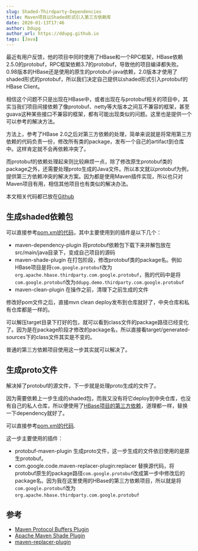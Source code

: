 ```yaml
---
slug: Shaded-Thirdparty-Dependencies
title: Maven项目以Shaded形式引入第三方依赖库
date: 2020-01-13T17:46
author: Ddupg
author_url: https://ddupg.github.io
tags: [Java]
---
```


最近有用户反馈，他的项目中同时使用了HBase和一个RPC框架，HBase依赖2.5.0的protobuf，RPC框架依赖3.7的protobuf，导致他的项目编译都失败。0.98版本的HBase还是使用的原生的protobuf-java依赖，2.0版本才使用了shaded形式的protobuf，所以我们决定自己提供以shaded形式引入protobuf的HBase Client。

相信这个问题不只是出现在HBase中，或者出现在与protobuf相关的项目中，其实当我们项目间接依赖了像protobuf、netty等大版本之间互不兼容的框架，甚至guava这种某些接口不兼容的框架，都有可能出现类似的问题。这里也是提供一个可以参考的解决方法。

方法上，参考了HBase 2.0之后对第三方依赖的处理，简单来说就是将常用第三方依赖的代码负责一份，修改所有类的package，发布一个自己的artifact到仓库中。这样肯定就不会再依赖冲突了。

而protobuf的依赖处理起来则比较麻烦一点，除了修改原生protobuf类的package之外，还需要处理proto生成的Java文件。所以本文就以protobuf为例，提供第三方依赖冲突的解决方案。因为都是使用Maven插件实现，所以也只对Maven项目有用，相信其他项目也有类似的解决办法。

本文相关代码都已放在[Github](https://github.com/ddupg/demos/tree/master/shaded)

<!-- truncate -->

## 生成shaded依赖包

可以直接参考[pom.xml的代码](https://github.com/ddupg/demos/blob/master/shaded/pom.xml)，其中主要使用到的插件是以下几个：
- maven-dependency-plugin 将protobuf依赖包下载下来并解包放在src/main/java目录下，变成自己项目的源码
- maven-shade-plugin 在打包阶段，修改protobuf类的package名。例如HBase项目是将`com.google.protobuf`改为`org.apache.hbase.thirdparty.com.google.protobuf`，我的代码中是将`com.google.protobuf`改为`ddupg.demo.thirdparty.com.google.protobuf`
- maven-clean-plugin 在操作之前，清理下之前生成的文件

修改好pom文件之后，直接mvn clean deploy发布到仓库就好了，中央仓库和私有仓库都是一样的。

可以解压target目录下打好的包，就可以看到class文件的package路径已经变化了。因为是在package阶段才修改的package名，所以直接看target/generated-sources下的class文件其实是不变的。

普通的第三方依赖项目使用这一步其实就可以解决了。

## 生成proto文件

解决掉了protobuf的源文件，下一步就是处理proto生成的文件了。

因为需要依赖上一步生成的shaded包，而我又没有将它deploy到中央仓库，也没有自己的私人仓库，所以便使用了[HBase项目的第三方依赖](https://github.com/apache/hbase-thirdparty)，道理都一样，替换一下dependency就好了。

可以直接参考[pom.xml的代码](https://github.com/ddupg/demos/blob/master/shaded/shaded-protocol/pom.xml).

这一步主要使用的插件：
- protobuf-maven-plugin 生成proto文件，这一步生成的文件依旧使用的是原生protobuf。
- com.google.code.maven-replacer-plugin:replacer 替换源代码，将protobuf原生的package路径`com.google.protobuf`改成第一步中修改后的package名。因为我在这里使用的HBase的第三方依赖项目，所以就是将`com.google.protobuf`改为`org.apache.hbase.thirdparty.com.google.protobuf`

## 参考

- [Maven Protocol Buffers Plugin](https://www.xolstice.org/protobuf-maven-plugin/)
- [Apache Maven Shade Plugin](https://maven.apache.org/plugins/maven-shade-plugin/)
- [maven-replacer-plugin](https://code.google.com/archive/p/maven-replacer-plugin/)